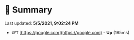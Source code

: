 # 📖 Summary
Last updated: **5/5/2021, 9:02:24 PM**

- `GET` [https://google.com](https://google.com) - **Up** (185ms)
